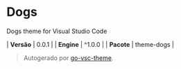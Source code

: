# Dogs

Dogs theme for Visual Studio Code

| **Versão** | 0.0.1 |
| **Engine** | ^1.0.0 |
| **Pacote** | theme-dogs |

> Autogerado por [go-vsc-theme](https://github.com/natalbu/go-vsc-theme).
